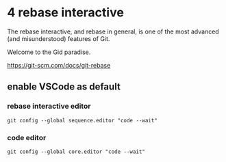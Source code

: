 # 4 rebase interactive

The rebase interactive, and rebase in general, is one of the most advanced (and misunderstood) features of Git.

Welcome to the Gid paradise.

https://git-scm.com/docs/git-rebase

## enable VSCode as default
### rebase interactive editor

`git config --global sequence.editor "code --wait"`

### code editor

`git config --global core.editor "code --wait"`
